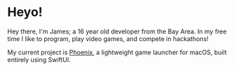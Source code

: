 # Heyo!

Hey there, I'm James; a 16 year old developer from the Bay Area. In my free time I like to program, play video games, and compete in hackathons!

My current project is [Phoenix](https://phoenixlauncher.app), a lightweight game launcher for macOS, built entirely using SwiftUI.
